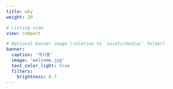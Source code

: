 ```yaml
---
title: why
weight: 20

# Listing view
view: compact

# Optional banner image (relative to `assets/media/` folder).
banner:
  caption: '게시물'
  image: 'welcome.jpg'
  text_color_light: true
  filters:
    brightness: 0.7
---
```

